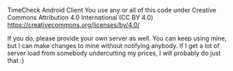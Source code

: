TimeCheck Android Client
You use any or all of this code under Creative Commons Attribution 4.0 International (CC BY 4.0)
https://creativecommons.org/licenses/by/4.0/

If you do, please provide your own server as well. 
You can keep using mine, but I can make changes to mine without notifying anybody.
If I get a lot of server load from somebody undercutting my prices, I will probably do just that :)